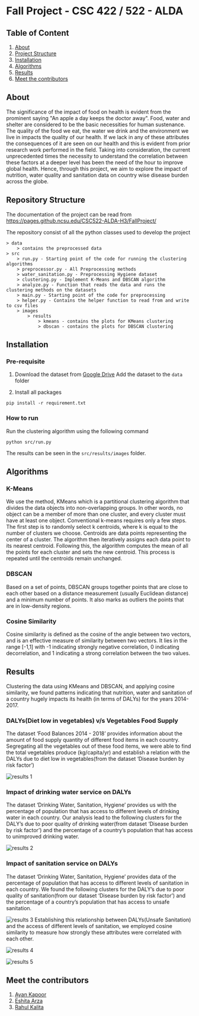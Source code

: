 # Fall Project - CSC 422 / 522 - ALDA

## Table of Content
1. [About](#about)
2. [Project Structure](#project-strcuture)
3. [Installation](#installation)
4. [Algorithms](#algorithms)
5. [Results](#results)
7. [Meet the contributors](#meet-the-contributors)

## About

The significance of the impact of food on health is evident from the prominent saying "An apple a day keeps the doctor away". Food, water and shelter are considered to be the basic necessities for human sustenance. The quality of the food we eat, the water we drink and the environment we live in impacts the quality of our health. If we lack in any of these attributes the consequences of it are seen on our health and this is evident from prior research work performed in the field. Taking into consideration, the current unprecedented times the necessity to understand the correlation between these factors at a deeper level has been the need of the hour to improve global health. Hence, through this project, we aim to explore the impact of nutrition, water quality and sanitation data on country wise disease burden across the globe.

## Repository Structure
The documentation of the project can be read from https://pages.github.ncsu.edu/CSC522-ALDA-H3/FallProject/ 

The repository consist of all the python classes used to develop the project
```
> data
    > contains the preprocessed data
> src
    > run.py - Starting point of the code for running the clustering algorithms
    > preprocessor.py - All Preprocessing methods
    > water_sanitation.py - Preprocessing Hygiene dataset
    > clustering.py - Implement K-Means and DBSCAN algorithm
    > analyze.py - Function that reads the data and runs the clustering methods on the datasets
    > main.py - Starting point of the code for preprocessing
    > helper.py - Contains the helper function to read from and write to csv files
    > images
        > results
            > kmeans - contains the plots for KMeans clustering
            > dbscan - contains the plots for DBSCAN clustering
```

## Installation

### Pre-requisite

1. Download the dataset from [Google Drive](https://drive.google.com/drive/folders/16Z-EBEd3ZhRhYy_GXqaxqu_jMoBS_7H5?usp=sharing)
Add the dataset to the `data` folder

2. Install all packages
```
pip install -r requirement.txt
```

### How to run

Run the clustering algorithm using the following command
```
python src/run.py
```

The results can be seen in the ``src/results/images`` folder.

## Algorithms

### K-Means
We use the method, KMeans which is a partitional clustering algorithm that divides the data objects into non-overlapping groups. In other words, no object can be a member of more than one cluster, and every cluster must have at least one object. Conventional k-means requires only a few steps. The first step is to randomly select k centroids, where k is equal to the number of clusters we choose. Centroids are data points representing the center of a cluster. The algorithm then iteratively assigns each data point to its nearest centroid. Following this, the algorithm computes the mean of all the points for each cluster and sets the new centroid. This process is repeated until the centroids remain unchanged.

### DBSCAN
Based on a set of points, DBSCAN groups together points that are close to each other based on a distance measurement (usually Euclidean distance) and a minimum number of points. It also marks as outliers the points that are in low-density regions.

### Cosine Similarity
Cosine similarity is defined as the cosine of the angle between two vectors, and is an effective measure of similarity between two vectors. It lies in the range [-1,1] with -1 indicating strongly negative correlation, 0 indicating decorrelation, and 1 indicating a strong correlation between the two values.
## Results
Clustering the data using KMeans and DBSCAN, and applying cosine similarity, we found patterns
indicating that nutrition, water and sanitation of a country hugely impacts its health (in terms of
DALYs) for the years 2014-2017.

### DALYs(Diet low in vegetables) v/s  Vegetables Food Supply
The dataset ‘Food Balances 2014 - 2018’ provides information about the amount of food supply
quantity of different food items in each country. Segregating all the vegetables out of these food
items, we were able to find the total vegetables produce (kg/capita/yr) and establish a relation with
the DALYs due to diet low in vegetables(from the dataset ‘Disease burden by risk factor’) 

![results 1](./src/images/results/kmeans/Diet_low_in_vegetables_Vegetables_Food_supply_quantity_.png)

### Impact of drinking water service on DALYs
The dataset ‘Drinking Water, Sanitation, Hygiene’ provides us with the percentage of population that has access to different levels of drinking water in each country. Our analysis lead to the following clusters for the DALY’s due to poor quality of drinking water(from dataset ‘Disease burden by risk factor’) and the percentage of a country’s population that has access to unimproved drinking water.

![results 2](./src/images/results/kmeans/Drinking_water_Unsafe_sanitation_Unimproved.png)

### Impact of sanitation service on DALYs
The dataset ‘Drinking Water, Sanitation, Hygiene’ provides data of the percentage of population that has access to different levels of sanitation in each country. We found the following clusters for the DALY’s due to poor quality of sanitation(from our dataset ‘Disease burden by risk factor’) and the percentage of a country’s population that has access to unsafe sanitation.

![results 3](./src/images/results/kmeans/Sanitation_Unsafe_sanitation_Unimproved.png)
Establishing this relationship between DALYs(Unsafe Sanitation) and the access of different levels of sanitation, we employed cosine similarity to measure how strongly these attributes were correlated with each other.

![results 4](./src/images/results/cosine_similarity/sanitation_basic.png)

![results 5](./src/images/results/cosine_similarity/sanitation_unimproved.png)
## Meet the contributors

1. [Ayan Kapoor](https://github.ncsu.edu/akapoor8)
2. [Eshita Arza](https://github.ncsu.edu/sarza)
3. [Rahul Kalita](https://github.ncsu.edu/rkalita)
